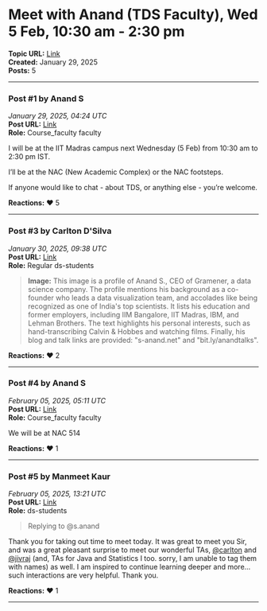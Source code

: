 # Meet with Anand (TDS Faculty), Wed 5 Feb, 10:30 am - 2:30 pm
**Topic URL:** [Link](https://discourse.onlinedegree.iitm.ac.in/t/meet-with-anand-tds-faculty-wed-5-feb-10-30-am-2-30-pm/165687)  
**Created:** January 29, 2025  
**Posts:** 5  

---

### Post #1 by **Anand S**
*January 29, 2025, 04:24 UTC*  
**Post URL:** [Link](https://discourse.onlinedegree.iitm.ac.in/t/meet-with-anand-tds-faculty-wed-5-feb-10-30-am-2-30-pm/165687/1)  
**Role:** Course_faculty faculty

I will be at the IIT Madras campus next Wednesday (5 Feb) from 10:30 am to 2:30 pm IST.

I’ll be at the NAC (New Academic Complex) or the NAC footsteps.

If anyone would like to chat - about TDS, or anything else - you’re welcome.

**Reactions:** ❤️ 5

---

### Post #3 by **Carlton D'Silva**
*January 30, 2025, 09:38 UTC*  
**Post URL:** [Link](https://discourse.onlinedegree.iitm.ac.in/t/meet-with-anand-tds-faculty-wed-5-feb-10-30-am-2-30-pm/165687/3)  
**Role:** Regular ds-students



> **Image:** This image is a profile of Anand S., CEO of Gramener, a data science company. The profile mentions his background as a co-founder who leads a data visualization team, and accolades like being recognized as one of India's top scientists.  It lists his education and former employers, including IIM Bangalore, IIT Madras, IBM, and Lehman Brothers.  The text highlights his personal interests, such as hand-transcribing Calvin & Hobbes and watching films. Finally, his blog and talk links are provided: "s-anand.net" and "bit.ly/anandtalks".



**Reactions:** ❤️ 2

---

### Post #4 by **Anand S**
*February 05, 2025, 05:11 UTC*  
**Post URL:** [Link](https://discourse.onlinedegree.iitm.ac.in/t/meet-with-anand-tds-faculty-wed-5-feb-10-30-am-2-30-pm/165687/4)  
**Role:** Course_faculty faculty

We will be at NAC 514

**Reactions:** ❤️ 1

---

### Post #5 by **Manmeet Kaur**
*February 05, 2025, 13:21 UTC*  
**Post URL:** [Link](https://discourse.onlinedegree.iitm.ac.in/t/meet-with-anand-tds-faculty-wed-5-feb-10-30-am-2-30-pm/165687/5)  
**Role:**  ds-students
> Replying to @s.anand

Thank you for taking out time to meet today. It was great to meet you Sir, and was a great pleasant surprise to meet our wonderful TAs, [@carlton](https://discourse.onlinedegree.iitm.ac.in/u/carlton) and [@jivraj](https://discourse.onlinedegree.iitm.ac.in/u/jivraj) (and, TAs for Java and Statistics I too. sorry, I am unable to tag them with names) as well. I am inspired to continue learning deeper and more… such interactions are very helpful. Thank you.

**Reactions:** ❤️ 1

---
